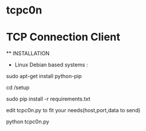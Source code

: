 # tcpc0n
# TCP Connection Client

** INSTALLATION
* Linux
Debian based systems :

sudo apt-get install python-pip

cd /setup 

sudo pip install -r requirements.txt 

edit tcpc0n.py to fit your needs(host,port,data to send)

python tcpc0n.py

